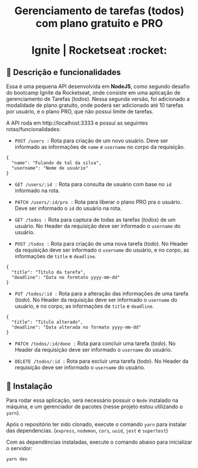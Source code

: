 <h1 align="center">Gerenciamento de tarefas (todos) com plano gratuito e PRO</h1> 
<h1 align="center">Ignite | Rocketseat :rocket:</h1>

## :memo: Descrição e funcionalidades

Essa é uma pequena API desenvolvida em **NodeJS**, como segundo desafio do bootcamp Ignite da Rocketseat, onde consiste em uma aplicação de gerenciamento de Tarefas (*todos*). Nessa segunda versão, foi adicionado a modalidade de plano gratuito, onde poderá ser adicionado até 10 tarefas por usuário, e o plano PRO, que não possui limite de tarefas.

A API roda em http://localhost:3333 e possuí as seguintes rotas/funcionalidades:

* `POST /users :` Rota para criação de um novo usuário. Deve ser informado as informações de `name` e `username` no corpo da requisição. 
``` 
{
  "name": "Fulando de tal da silva",
  "username": "Nome de usuário"
}
```

* `GET /users/:id :` Rota para consulta de usuário com base no `id` informado na rota. 

* `PATCH /users/:id/pro :` Rota para liberar o plano PRO pra o usuário. Deve ser informado o `id` do usuário na rota. 

* `GET /todos :` Rota para captura de todas as tarefas (*todos*) de um usuário. No Header da requisição deve ser informado o `username` do usuário.   

* `POST /todos :` Rota para criação de uma nova tarefa (*todo*). No Header da requisição deve ser informado o `username` do usuário, e no corpo, as informações de `title` e `deadline`.
```
{
  "title": "Titulo da tarefa",
  "deadline": "Data no formtato yyyy-mm-dd"
}
```

* `PUT /todos/:id :` Rota para a alteração das informações de uma tarefa (*todo*). No Header da requisição deve ser informado o `username` do usuário, e no corpo, as informações de `title` e `deadline`.
```
{
  "title": "Titulo alterado",
  "deadline": "Data alterada no formato yyyy-mm-dd"
}
```

* `PATCH /todos/:id/done :` Rota para concluir uma tarefa (*todo*). No Header da requisição deve ser informado o `username` do usuário.

* `DELETE /todos/:id :` Rota para excluir uma tarefa (*todo*). No Header da requisição deve ser informado o `username` do usuário.

## :wrench: Instalação
Para rodar essa aplicação, será necessário possuir o  `Node` instalado na máquina, e um gerenciador de pacotes (nesse projeto estou utilizando o `yarn`).

Após o repositório ter sido clonado, execute o comando `yarn` para instalar das dependencias. (`express`, `nodemon`, `cors`, `uuid`, `jest` e `supertest`)

Com as dependências instaladas, execute o comando abaixo para inicializar o servidor:

```
yarn dev
```
